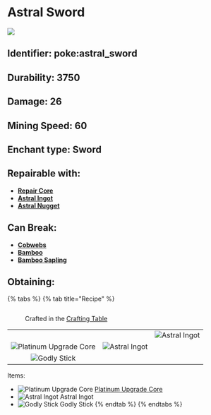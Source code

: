 # Astral Sword

![](https://github.com/ItsMePok/PFE/assets/136857747/eb199004-38a2-491b-8fd1-fd028a85a645)

## Identifier: **poke:astral\_sword** <a href="#identifier" id="identifier"></a>

## Durability: **3750**

## Damage: **26**

## Mining Speed: **60**

## Enchant type: **Sword**

## Repairable with:

* <img src="https://github.com/ItsMePok/PFE/assets/136857747/f15d8501-f297-4a77-b6de-3681297cdb09" alt="" data-size="line">[**Repair Core**](../../items/cores/repair-core.md)
* [**Astral Ingot**](https://pfewiki.gitbook.io/home/items/ingots/astral-ingot)
* [**Astral Nugget**](https://pfewiki.gitbook.io/home/items/nuggets/astral-nugget)

## Can Break:

* <img src="https://minecraft.wiki/images/thumb/Cobweb_JE5.png/150px-Cobweb_JE5.png?54818" alt="" data-size="line">[**Cobwebs**](https://minecraft.wiki/w/Cobweb)
* <img src="https://minecraft.wiki/images/thumb/Leafless_Bamboo_JE1_BE2.png/150px-Leafless_Bamboo_JE1_BE2.png?c0e8e" alt="" data-size="line">[**Bamboo**](https://minecraft.wiki/w/Bamboo)
* <img src="https://minecraft.wiki/images/thumb/Bamboo_Shoot_JE1_BE1.png/150px-Bamboo_Shoot_JE1_BE1.png?34e69" alt="" data-size="line">[**Bamboo Sapling**](https://minecraft.wiki/w/Bamboo)

## Obtaining:

{% tabs %}
{% tab title="Recipe" %}
<figure><img src="https://minecraft.wiki/images/thumb/Crafting_Table_JE4_BE3.png/150px-Crafting_Table_JE4_BE3.png?5767f" alt=""><figcaption><p>Crafted in the <a href="https://minecraft.wiki/w/Crafting_Table">Crafting Table</a></p></figcaption></figure>

|                                                                                                                 |                                                                                                  |                                                                                                  |
| :-------------------------------------------------------------------------------------------------------------: | :----------------------------------------------------------------------------------------------: | :----------------------------------------------------------------------------------------------: |
|                                                                                                                 |                                                                                                  | ![Astral Ingot](https://github.com/user-attachments/assets/41cf9ac1-c89c-4eea-9249-76036a858251) |
| ![Platinum Upgrade Core](https://github.com/ItsMePok/PFE/assets/136857747/31a3075a-f2ec-4825-8333-e93509fcc6ca) | ![Astral Ingot](https://github.com/user-attachments/assets/41cf9ac1-c89c-4eea-9249-76036a858251) |                                                                                                  |
|         ![Godly Stick](https://github.com/user-attachments/assets/ee155826-bf49-494d-8d64-b2c330db0604)         |                                                                                                  |                                                                                                  |

Items:

* <img src="https://github.com/ItsMePok/PFE/assets/136857747/31a3075a-f2ec-4825-8333-e93509fcc6ca" alt="Platinum Upgrade Core" data-size="line"> [Platinum Upgrade Core](../../items/cores/platinum-upgrade-core.md)
* <img src="https://github.com/user-attachments/assets/41cf9ac1-c89c-4eea-9249-76036a858251" alt="Astral Ingot" data-size="line"> Astral Ingot
* <img src="https://github.com/user-attachments/assets/ee155826-bf49-494d-8d64-b2c330db0604" alt="Godly Stick" data-size="line"> Godly Stick
{% endtab %}
{% endtabs %}
